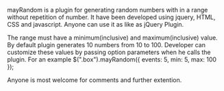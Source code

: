 mayRandom is a plugin for generating random numbers with in a range without repetition of number.
It have been developed using jquery, HTML, CSS and javascript. Anyone can use it as like as jQuery Plugin.

The range must have a minimum(inclusive) and maximum(inclusive) value. By default plugin generates 10 numbers from 10 to 100. 
Developer can customize these values by passing option parameters when he calls the plugin. 
For an example $(".box").mayRandom({
events: 5,
min: 5,
max: 100
});

Anyone is most welcome for comments and further extention.